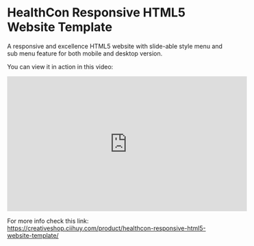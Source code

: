 # HealthCon Responsive HTML5 Website Template
A responsive and excellence HTML5 website with slide-able style menu and sub menu feature for both mobile and desktop version.

You can view it in action in this video:

<iframe src="https://www.youtube.com/embed/0G-3TfqXrxI" width="560" height="315" frameborder="0" allowfullscreen="allowfullscreen"></iframe>

For more info check this link: https://creativeshop.ciihuy.com/product/healthcon-responsive-html5-website-template/
